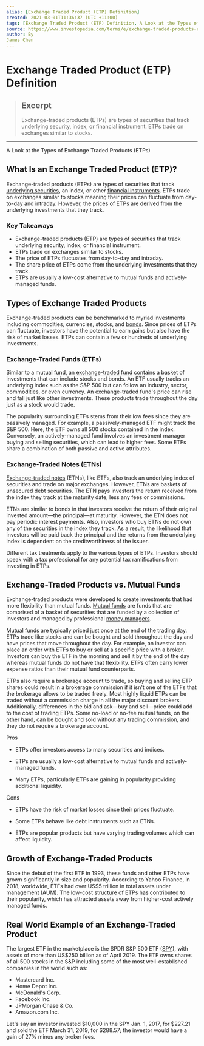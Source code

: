 ```yaml
---
alias: [Exchange Traded Product (ETP) Definition]
created: 2021-03-01T11:36:37 (UTC +11:00)
tags: [Exchange Traded Product (ETP) Definition, A Look at the Types of Exchange Traded Products (ETPs)]
source: https://www.investopedia.com/terms/e/exchange-traded-products-etp.asp
author: By
James Chen
---
```


# Exchange Traded Product (ETP) Definition

> ## Excerpt
> Exchange-traded products (ETPs) are types of securities that track underlying security, index, or financial instrument. ETPs trade on exchanges similar to stocks.

---

A Look at the Types of Exchange Traded Products (ETPs)
## What Is an Exchange Traded Product (ETP)?

Exchange-traded products (ETPs) are types of securities that track [underlying securities](https://www.investopedia.com/terms/u/underlying-security.asp), an index, or other [financial instruments](https://www.investopedia.com/terms/f/financialinstrument.asp). ETPs trade on exchanges similar to stocks meaning their prices can fluctuate from day-to-day and intraday. However, the prices of ETPs are derived from the underlying investments that they track.

### Key Takeaways

-   Exchange-traded products (ETP) are types of securities that track underlying security, index, or financial instrument.
-   ETPs trade on exchanges similar to stocks.
-   The price of ETPs fluctuates from day-to-day and intraday.
-   The share price of ETPs come from the underlying investments that they track.
-   ETPs are usually a low-cost alternative to mutual funds and actively-managed funds.

## Types of Exchange Traded Products

Exchange-traded products can be benchmarked to myriad investments including commodities, currencies, stocks, and [bonds](https://www.investopedia.com/terms/b/bond.asp). Since prices of ETPs can fluctuate, investors have the potential to earn gains but also have the risk of market losses. ETPs can contain a few or hundreds of underlying investments.

### Exchange-Traded Funds (ETFs)

Similar to a mutual fund, an [exchange-traded fund](https://www.investopedia.com/terms/e/etf.asp) contains a basket of investments that can include stocks and bonds. An ETF usually tracks an underlying index such as the S&P 500 but can follow an industry, sector, commodities, or even currency. An exchange-traded fund's price can rise and fall just like other investments. These products trade throughout the day just as a stock would trade.

The popularity surrounding ETFs stems from their low fees since they are passively managed. For example, a passively-managed ETF might track the S&P 500. Here, the ETF owns all 500 stocks contained in the index. Conversely, an actively-managed fund involves an investment manager buying and selling securities, which can lead to higher fees. Some ETFs share a combination of both passive and active attributes.

### Exchange-Traded Notes (ETNs)

[Exchange-traded notes](https://www.investopedia.com/terms/e/etn.asp) (ETNs), like ETFs, also track an underlying index of securities and trade on major exchanges. However, ETNs are baskets of unsecured debt securities. The ETN pays investors the return received from the index they track at the maturity date, less any fees or commissions.

ETNs are similar to bonds in that investors receive the return of their original invested amount—the principal—at maturity. However, the ETN does not pay periodic interest payments. Also, investors who buy ETNs do not own any of the securities in the index they track. As a result, the likelihood that investors will be paid back the principal and the returns from the underlying index is dependent on the creditworthiness of the issuer.

Different tax treatments apply to the various types of ETPs. Investors should speak with a tax professional for any potential tax ramifications from investing in ETPs.

## Exchange-Traded Products vs. Mutual Funds

Exchange-traded products were developed to create investments that had more flexibility than mutual funds. [Mutual funds](https://www.investopedia.com/terms/m/mutualfund.asp) are funds that are comprised of a basket of securities that are funded by a collection of investors and managed by professional [money managers](https://www.investopedia.com/terms/m/moneymanager.asp).

Mutual funds are typically priced just once at the end of the trading day. ETPs trade like stocks and can be bought and sold throughout the day and have prices that move throughout the day. For example, an investor can place an order with ETFs to buy or sell at a specific price with a broker. Investors can buy the ETF in the morning and sell it by the end of the day whereas mutual funds do not have that flexibility. ETPs often carry lower expense ratios than their mutual fund counterparts.

ETPs also require a brokerage account to trade, so buying and selling ETP shares could result in a brokerage commission if it isn't one of the ETFs that the brokerage allows to be traded freely. Most highly liquid ETPs can be traded without a commission charge in all the major discount brokers. Additionally, differences in the bid and ask—buy and sell—price could add to the cost of trading ETPs. Some no-load or no-fee mutual funds, on the other hand, can be bought and sold without any trading commission, and they do not require a brokerage account.

Pros

-   ETPs offer investors access to many securities and indices.
    
-   ETPs are usually a low-cost alternative to mutual funds and actively-managed funds.
    
-   Many ETPs, particularly ETFs are gaining in popularity providing additional liquidity.
    

Cons

-   ETPs have the risk of market losses since their prices fluctuate.
    
-   Some ETPs behave like debt instruments such as ETNs.
    
-   ETPs are popular products but have varying trading volumes which can affect liquidity.
    

## Growth of Exchange-Traded Products

Since the debut of the first ETF in 1993, these funds and other ETPs have grown significantly in size and popularity. According to Yahoo Finance, in 2018, worldwide, ETFs had over US$5 trillion in total assets under management (AUM). The low-cost structure of ETPs has contributed to their popularity, which has attracted assets away from higher-cost actively managed funds.

## Real World Example of an Exchange-Traded Product

The largest ETF in the marketplace is the SPDR S&P 500 ETF ([SPY](https://www.investopedia.com/markets/quote?tvwidgetsymbol=spy)), with assets of more than US$250 billion as of April 2019. The ETF owns shares of all 500 stocks in the S&P including some of the most well-established companies in the world such as:

-   Mastercard Inc.
-   Home Depot Inc.
-   McDonald's Corp.
-   Facebook Inc.
-   JPMorgan Chase & Co.
-   Amazon.com Inc.

Let's say an investor invested $10,000 in the SPY Jan. 1, 2017, for $227.21 and sold the ETF March 31, 2019, for $288.57; the investor would have a gain of 27% minus any broker fees.
